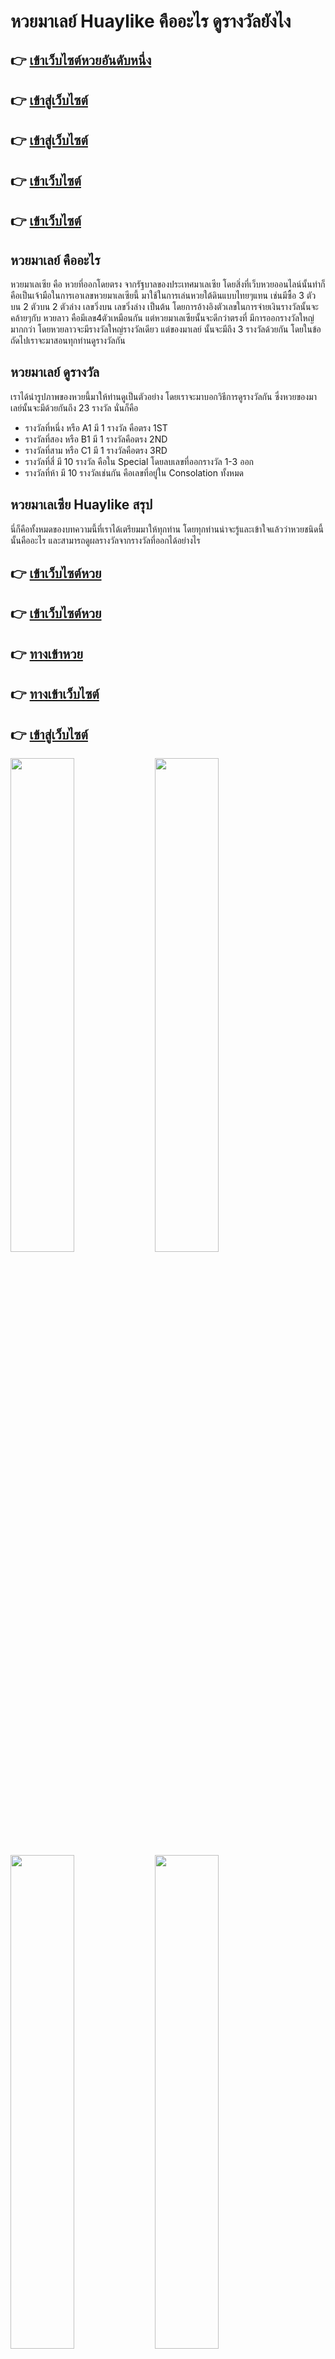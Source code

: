 # หวยมาเลย์ Huaylike คืออะไร ดูรางวัลยังไง

## 👉 [เข้าเว็บไซต์หวยอันดับหนึ่ง](https://bit.ly/3LqHNbm)
## 👉 [เข้าสู่เว็บไซต์](https://bit.ly/3S7ioWi)
## 👉 [เข้าสู่เว็บไซต์](https://bit.ly/3S7ioWi)
## 👉 [เข้าเว็บไซต์](https://bit.ly/3S7ioWi)
## 👉 [เข้าเว็บไซต์](https://bit.ly/3S7ioWi)

## หวยมาเลย์ คืออะไร
หวยมาเลเซีย คือ หวยที่ออกโดยตรง จากรัฐบาลของประเทศมาเลเซีย โดยสิ่งที่เว็บหวยออนไลน์นั้นทำก็คือเป็นเจ้ามือในการเอาเลขหวยมาเลเซียนี้ มาใช้ในการเล่นหวยใต้ดินแบบไทยๆแทน เช่นมีซื้อ 3 ตัวบน 2 ตัวบน 2 ตัวล่าง เลขวิ่งบน เลขวิ่งล่าง เป็นต้น โดยการอ้างอิงตัวเลขในการจ่ายเงินรางวัลนั้นจะคล้ายๆกับ หวยลาว คือมีเลข4ตัวเหมือนกัน แต่หวยมาเลเซียนั้นจะดีกว่าตรงที่ มีการออกรางวัลใหญ่มากกว่า โดยหวยลาวจะมีรางวัลใหญ่รางวัลเดียว แต่ของมาเลย์ นั้นจะมีถึง 3 รางวัลด้วยกัน โดยในข้อถัดไปเราจะมาสอนทุกท่านดูรางวัลกัน

## หวยมาเลย์ ดูรางวัล
เราได้นำรูปภาพของหวยนี้มาให้ท่านดูเป็นตัวอย่าง โดยเราจะมาบอกวิธีการดูรางวัลกัน ซึ่งหวยของมาเลย์นั้นจะมีด้วยกันถึง 23 รางวัล นั่นก็คือ
- รางวัลที่หนึ่ง หรือ A1 มี 1 รางวัล คือตรง 1ST
- รางวัลที่สอง หรือ B1 มี 1 รางวัลคือตรง 2ND
- รางวัลที่สาม หรือ C1 มี 1 รางวัลคือตรง 3RD
- รางวัลที่สี่ มี 10 รางวัล คือใน Special โดยลบเลขที่ออกรางวัล 1-3 ออก
- รางวัลที่ห้า มี 10 รางวัลเช่นกัน คือเลขที่อยู่ใน Consolation ทั้งหมด

## หวยมาเลเซีย Huaylike สรุป
นี่ก็คือทั้งหมดของบทความนี้ที่เราได้เตรียมมาให้ทุกท่าน โดยทุกท่านน่าจะรู้และเข้าใจแล้วว่าหวยชนิดนี้นั้นคืออะไร และสามารถดูผลรางวัลจากรางวัลที่ออกได้อย่างไร

## 👉 [เข้าเว็บไซต์หวย](https://bit.ly/3LqHNbm)
## 👉 [เข้าเว็บไซต์หวย](https://bit.ly/3S7ioWi)
## 👉 [ทางเข้าหวย](https://bit.ly/3S7ioWi)
## 👉 [ทางเข้าเว็บไซต์](https://bit.ly/3S7ioWi)
## 👉 [เข้าสู่เว็บไซต์](https://bit.ly/3S7ioWi)

[<img src="https://www.huaylikecoin.com/_next/image?url=%2FimageAgent%2Fnews%2Fimg-news001.png&w=1200&q=50" width="45%"/>](https://bit.ly/3S7ioWi)
[<img src="https://www.huaylikecoin.com/_next/image?url=%2FimageAgent%2Fnews%2Fimg-news002.png&w=1200&q=50" width="45%"/>](https://bit.ly/3S7ioWi)
[<img src="https://www.huaylikecoin.com/_next/image?url=%2FimageAgent%2Fnews%2Fimg-news003.png&w=1200&q=50" width="45%"/>](https://bit.ly/3S7ioWi)
[<img src="https://www.huaylikecoin.com/_next/image?url=%2FimageAgent%2Fnews%2Fimg-news004.jpg&w=1200&q=50" width="45%"/>](https://bit.ly/3S7ioWi)

[<img src="https://www.huaylikecoin.com/_next/image?url=%2FimageAgent%2Fbanks%2Fimg-bank-01.png&w=256&q=50" width="80"/>](https://bit.ly/3S7ioWi)
[<img src="https://www.huaylikecoin.com/_next/image?url=%2FimageAgent%2Fbanks%2Fimg-bank-02.png&w=256&q=50" width="80"/>](https://bit.ly/3S7ioWi)
[<img src="https://www.huaylikecoin.com/_next/image?url=%2FimageAgent%2Fbanks%2Fimg-bank-03.png&w=256&q=50" width="80"/>](https://bit.ly/3S7ioWi)
[<img src="https://www.huaylikecoin.com/_next/image?url=%2FimageAgent%2Fbanks%2Fimg-bank-04.png&w=256&q=50" width="80"/>](https://bit.ly/3S7ioWi)
[<img src="https://www.huaylikecoin.com/_next/image?url=%2FimageAgent%2Fbanks%2Fimg-bank-05.png&w=256&q=50" width="80"/>](https://bit.ly/3S7ioWi)
[<img src="https://www.huaylikecoin.com/_next/image?url=%2FimageAgent%2Fbanks%2Fimg-bank-06.png&w=256&q=50" width="80"/>](https://bit.ly/3S7ioWi)
[<img src="https://www.huaylikecoin.com/_next/image?url=%2FimageAgent%2Fbanks%2Fimg-bank-07.png&w=256&q=50" width="80"/>](https://bit.ly/3S7ioWi)
[<img src="https://www.huaylikecoin.com/_next/image?url=%2FimageAgent%2Fbanks%2Fimg-bank-08.png&w=256&q=50" width="80"/>](https://bit.ly/3S7ioWi)
[<img src="https://www.huaylikecoin.com/_next/image?url=%2FimageAgent%2Fbanks%2Fimg-bank-09.png&w=256&q=50" width="80"/>](https://bit.ly/3S7ioWi)
[<img src="https://www.huaylikecoin.com/_next/image?url=%2FimageAgent%2Fbanks%2Fimg-bank-10.png&w=256&q=50" width="80"/>](https://bit.ly/3S7ioWi)
[<img src="https://www.huaylikecoin.com/_next/image?url=%2FimageAgent%2Fbanks%2Fimg-bank-11.png&w=256&q=50" width="80"/>](https://bit.ly/3S7ioWi)
[<img src="https://www.huaylikecoin.com/_next/image?url=%2FimageAgent%2Fbanks%2Fimg-bank-12.png&w=256&q=50" width="80"/>](https://bit.ly/3S7ioWi)
[<img src="https://www.huaylikecoin.com/_next/image?url=%2FimageAgent%2Fbanks%2Fimg-bank-13.png&w=256&q=50" width="80"/>](https://bit.ly/3S7ioWi)
[<img src="https://www.huaylikecoin.com/_next/image?url=%2FimageAgent%2Fbanks%2Fimg-bank-14.png&w=256&q=50" width="80"/>](https://bit.ly/3S7ioWi)
[<img src="https://www.huaylikecoin.com/_next/image?url=%2FimageAgent%2Fbanks%2Fimg-bank-15.png&w=256&q=50" width="80"/>](https://bit.ly/3S7ioWi)
[<img src="https://www.huaylikecoin.com/_next/image?url=%2FimageAgent%2Fbanks%2Fimg-bank-16.png&w=256&q=50" width="80"/>](https://bit.ly/3S7ioWi)
[<img src="https://www.huaylikecoin.com/_next/image?url=%2FimageAgent%2Fbanks%2Fimg-bank-17.png&w=256&q=50" width="80"/>](https://bit.ly/3S7ioWi)
[<img src="https://www.huaylikecoin.com/_next/image?url=%2FimageAgent%2Fbanks%2Fimg-bank-18.png&w=256&q=50" width="80"/>](https://bit.ly/3S7ioWi)
[<img src="https://www.huaylikecoin.com/_next/image?url=%2FimageAgent%2Fbanks%2Fimg-bank-19.png&w=256&q=50" width="80"/>](https://bit.ly/3S7ioWi)

#### [หวยมาเลย์ เล่นบน Huaylike Superlot999 ยังไง](https://atom.io/themes/หวยมาเลย์%20เล่นบน%20Huaylike%20Superlot999%20ยังไง)
#### [หวยมาเลย์ Huaylike จ่ายเงินรางวัลยังไง](https://atom.io/themes/หวยมาเลย์%20Huaylike%20จ่ายเงินรางวัลยังไง)
#### [หวยมาเลย์ หวยซองมาเลย์ เลขเด็ด Huaylike](https://atom.io/themes/หวยมาเลย์%20หวยซองมาเลย์%20เลขเด็ด%20Huaylike)
#### [หวยมาเลย์ Huaylike Superlot999 ออกกี่โมง วันไหนบ้าง](https://atom.io/themes/หวยมาเลย์%20Huaylike%20Superlot999%20ออกกี่โมง%20วันไหนบ้าง)
#### [หวยมาเลย์ Huaylike วิเคราะห์หวย เคล็ดลับในการเล่น](https://atom.io/themes/หวยมาเลย์%20Huaylike%20วิเคราะห์หวย%20เคล็ดลับในการเล่น)